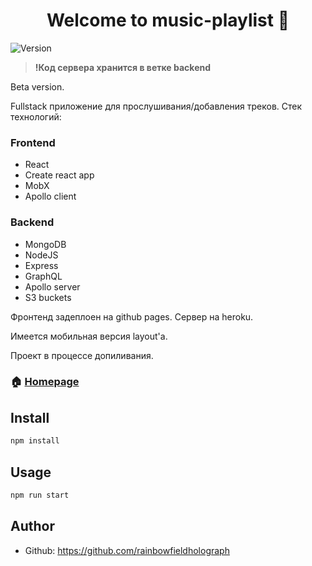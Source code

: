 <h1 align="center">Welcome to music-playlist 👋</h1>
<p>
  <img alt="Version" src="https://img.shields.io/badge/version-0.1.0-blue.svg?cacheSeconds=2592000" />
</p>

> <strong>!Код сервера хранится в ветке backend</strong>

Beta version.

Fullstack приложение для прослушивания/добавления треков. Стек технологий:

<h3>Frontend</h3>
<ul>
  <li>React</li>
  <li>Create react app</li>
  <li>MobX</li>
  <li>Apollo client</li>
</ul>

<h3>Backend</h3>
<ul>
  <li>MongoDB</li>
  <li>NodeJS</li>
  <li>Express</li>
  <li>GraphQL</li>
  <li>Apollo server</li>
  <li>S3 buckets</li>
</ul>

Фронтенд задеплоен на github pages. Сервер на heroku.

Имеется мобильная версия layout'а.

Проект в процессе допиливания.

### 🏠 [Homepage](https://rainbowfieldholograph.github.io/music-playlist-fullstack/)

## Install

```sh
npm install
```

## Usage

```sh
npm run start
```

## Author

- Github: https://github.com/rainbowfieldholograph
